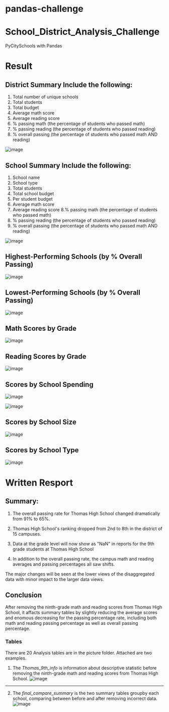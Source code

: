 # pandas-challenge

# School_District_Analysis_Challenge
PyCitySchools with Pandas

# Result
 ## District Summary Include the following:
1. Total number of unique schools
2. Total students
3. Total budget
4. Average math score
5. Average reading score
6. % passing math (the percentage of students who passed math)
7. % passing reading (the percentage of students who passed reading)
8. % overall passing (the percentage of students who passed math AND reading)

 ![image](https://github.com/Prachi-Shah1002/pandas-challenge/assets/135665923/0972ec68-4136-4758-9509-db87cfbf0d27)

 ## School Summary Include the following:
1. School name
2. School type
3. Total students
4. Total school budget
5. Per student budget
6. Average math score
7. Average reading score
8.% passing math (the percentage of students who passed math)
9. % passing reading (the percentage of students who passed reading)
10. % overall passing (the percentage of students who passed math AND reading)
  
![image](https://github.com/Prachi-Shah1002/pandas-challenge/assets/135665923/3dbecaad-bbee-47bb-aa5f-c2519a3af21e)

## Highest-Performing Schools (by % Overall Passing)

![image](https://github.com/Prachi-Shah1002/pandas-challenge/assets/135665923/00bd588c-3e45-4db1-bcde-20fcdc2ad203)

## Lowest-Performing Schools (by % Overall Passing)

![image](https://github.com/Prachi-Shah1002/pandas-challenge/assets/135665923/2f3c533a-7711-4383-95c4-8507e191078f)

## Math Scores by Grade

![image](https://github.com/Prachi-Shah1002/pandas-challenge/assets/135665923/7185381f-168c-4995-a794-b52725837b45)

## Reading Scores by Grade

![image](https://github.com/Prachi-Shah1002/pandas-challenge/assets/135665923/be540ae0-463c-4a03-bc06-f9d3251c98f1)

## Scores by School Spending

![image](https://github.com/Prachi-Shah1002/pandas-challenge/assets/135665923/68e3eca3-1ed5-4b5d-b7e8-b52638589484)

![image](https://github.com/Prachi-Shah1002/pandas-challenge/assets/135665923/d3180f9f-9c14-4ccd-98cf-9504cbc6833c)

## Scores by School Size

![image](https://github.com/Prachi-Shah1002/pandas-challenge/assets/135665923/93b35e73-7ed2-4d84-84a5-a2e0e5a50202)


## Scores by School Type

![image](https://github.com/Prachi-Shah1002/pandas-challenge/assets/135665923/a6eb2d59-655a-479e-bae2-895d797e40f3)

# Written Resport

## Summary: 

1. The overall passing rate for Thomas High School changed dramatically from 91% to 65%. 

2. Thomas High School's ranking dropped from 2nd to 8th in the district of 15 campuses. 

3. Data at the grade level will now show as "NaN" in reports for the 9th grade students at Thomas High School  

4. In addition to the overall passing rate, the campus math and reading averages and passing percentages all saw shifts.  

The major changes will be seen at the lower views of the disaggregated data with minor impact to the larger data views.

## Conclusion

After removing the ninth-grade math and reading scores from Thomas High School, it affacts summary tables by slightly reducing the average scores and enomous decreasing for the passing percentage rate, including both math and reading passing percentage as well as overall passing percentage.

### Tables

There are 20 Analysis tables are in the picture folder. Attached are two examples. 

1. The *Thomas_9th_info* is information about descriptive statistic before removing the ninth-grade math and reading scores from Thomas High School.
   ![image](https://github.com/Prachi-Shah1002/pandas-challenge/assets/135665923/b3a24ceb-244a-4f50-9c05-dbd74cb003b2)
-------------------------------------------------------------------------------------------------------------------------------
2. The *final_compare_summary* is the two summary tables groupby each school, comparing between before and after removing incorrect data.
![image](https://github.com/Prachi-Shah1002/pandas-challenge/assets/135665923/bf218fed-a30c-4340-9233-e031b2e8e8ad)

   
